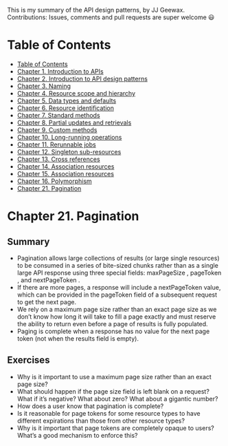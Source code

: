 This is my summary of the API design patterns, by JJ Geewax.
Contributions: Issues, comments and pull requests are super welcome 😃
<!-- TOC depthFrom:1 depthTo:6 withLinks:1 updateOnSave:1 orderedList:0 -->
# Table of Contents
- [Table of Contents](#table-of-contents)
- [Chapter 1. Introduction to APIs](#chapter-1-Introduction-to-APIs)
- [Chapter 2. Introduction to API design patterns](#chapter-2-Introduction-to-API-design-patterns)
- [Chapter 3. Naming](#chapter-3-Naming)
- [Chapter 4. Resource scope and hierarchy](#chapter-4-Resource-scope-and-hierarchy)
- [Chapter 5. Data types and defaults](#chapter-5-Data-types-and-defaults)
- [Chapter 6. Resource identification](#chapter-6-Resource-identification)
- [Chapter 7. Standard methods](#chapter-7-Standard-methods)
- [Chapter 8. Partial updates and retrievals](#chapter-8-Partial-updates-and-retrievals)
- [Chapter 9. Custom methods](#chapter-9-Custom-methods)
- [Chapter 10. Long-running operations](#chapter-10-Long-running-operations)
- [Chapter 11. Rerunnable jobs](#chapter-11-Rerunnable-jobs)
- [Chapter 12. Singleton sub-resources](#chapter-12-Singleton-sub--resources)
- [Chapter 13. Cross references](#chapter-13-Cross-references)
- [Chapter 14. Association resources](#chapter-14-Association-resources)
- [Chapter 15. Association resources](#chapter-15-Add-and-remove-custom-methods)
- [Chapter 16. Polymorphism](#chapter-16-Polymorphism)
- [Chapter 21. Pagination](#chapter-21-Pagination)
<!-- /TOC -->

# Chapter 21. Pagination
## Summary
- Pagination allows large collections of results (or large single resources) to be consumed in a series of bite-sized chunks rather than as a single large API response using three special fields: maxPageSize , pageToken , and nextPageToken .
- If there are more pages, a response will include a nextPageToken value, which can be provided in the pageToken field of a subsequent request to get the next page.
- We rely on a maximum page size rather than an exact page size as we don’t know how long it will take to fill a page exactly and must reserve the ability to return even before a page of results is fully populated.
- Paging is complete when a response has no value for the next page token (not when the results field is empty).
## Exercises
- Why is it important to use a maximum page size rather than an exact page size?
- What should happen if the page size field is left blank on a request? What if it’s negative? What about zero? What about a gigantic number?
- How does a user know that pagination is complete?
- Is it reasonable for page tokens for some resource types to have different expirations than those from other resource types?
- Why is it important that page tokens are completely opaque to users? What’s a good mechanism to enforce this?
